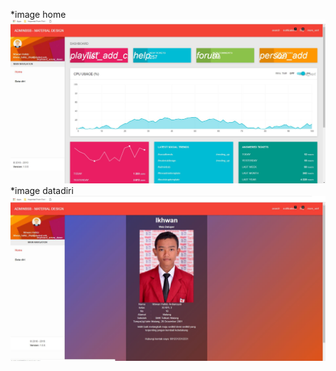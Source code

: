*image home<br>
![alt text](https://github.com/Ikhwan19/Praktikum5/blob/master/hasil%20tampilan/home.jpg)
*image datadiri<br>
![alt text](https://github.com/Ikhwan19/Praktikum5/blob/master/hasil%20tampilan/datadiri.jpg)
